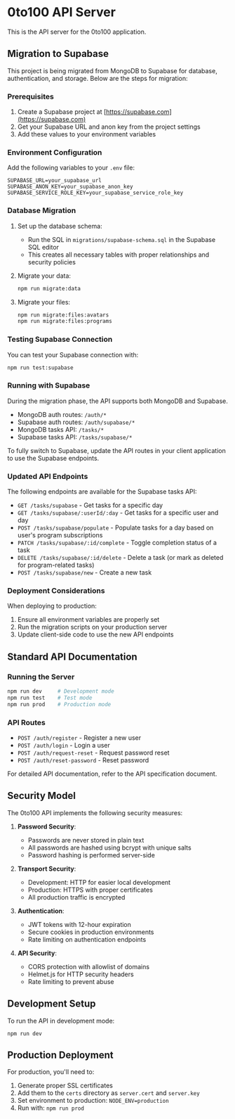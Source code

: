 # 0to100 API Server

This is the API server for the 0to100 application.

## Migration to Supabase

This project is being migrated from MongoDB to Supabase for database, authentication, and storage. Below are the steps for migration:

### Prerequisites

1. Create a Supabase project at [https://supabase.com](https://supabase.com)
2. Get your Supabase URL and anon key from the project settings
3. Add these values to your environment variables

### Environment Configuration

Add the following variables to your `.env` file:

```
SUPABASE_URL=your_supabase_url
SUPABASE_ANON_KEY=your_supabase_anon_key
SUPABASE_SERVICE_ROLE_KEY=your_supabase_service_role_key
```

### Database Migration

1. Set up the database schema:
   - Run the SQL in `migrations/supabase-schema.sql` in the Supabase SQL editor
   - This creates all necessary tables with proper relationships and security policies

2. Migrate your data:
   ```bash
   npm run migrate:data
   ```

3. Migrate your files:
   ```bash
   npm run migrate:files:avatars
   npm run migrate:files:programs
   ```

### Testing Supabase Connection

You can test your Supabase connection with:

```bash
npm run test:supabase
```

### Running with Supabase

During the migration phase, the API supports both MongoDB and Supabase. 

- MongoDB auth routes: `/auth/*`
- Supabase auth routes: `/auth/supabase/*`
- MongoDB tasks API: `/tasks/*`
- Supabase tasks API: `/tasks/supabase/*`

To fully switch to Supabase, update the API routes in your client application to use the Supabase endpoints.

### Updated API Endpoints

The following endpoints are available for the Supabase tasks API:

- `GET /tasks/supabase` - Get tasks for a specific day
- `GET /tasks/supabase/:userId/:day` - Get tasks for a specific user and day
- `POST /tasks/supabase/populate` - Populate tasks for a day based on user's program subscriptions
- `PATCH /tasks/supabase/:id/complete` - Toggle completion status of a task
- `DELETE /tasks/supabase/:id/delete` - Delete a task (or mark as deleted for program-related tasks)
- `POST /tasks/supabase/new` - Create a new task

### Deployment Considerations

When deploying to production:

1. Ensure all environment variables are properly set
2. Run the migration scripts on your production server
3. Update client-side code to use the new API endpoints

## Standard API Documentation

### Running the Server

```bash
npm run dev     # Development mode
npm run test    # Test mode
npm run prod    # Production mode
```

### API Routes

- `POST /auth/register` - Register a new user
- `POST /auth/login` - Login a user
- `POST /auth/request-reset` - Request password reset
- `POST /auth/reset-password` - Reset password

For detailed API documentation, refer to the API specification document.

## Security Model

The 0to100 API implements the following security measures:

1. **Password Security**:
   - Passwords are never stored in plain text
   - All passwords are hashed using bcrypt with unique salts
   - Password hashing is performed server-side

2. **Transport Security**:
   - Development: HTTP for easier local development
   - Production: HTTPS with proper certificates
   - All production traffic is encrypted

3. **Authentication**:
   - JWT tokens with 12-hour expiration
   - Secure cookies in production environments
   - Rate limiting on authentication endpoints

4. **API Security**:
   - CORS protection with allowlist of domains
   - Helmet.js for HTTP security headers
   - Rate limiting to prevent abuse

## Development Setup

To run the API in development mode:

```
npm run dev
```

## Production Deployment

For production, you'll need to:

1. Generate proper SSL certificates
2. Add them to the `certs` directory as `server.cert` and `server.key`
3. Set environment to production: `NODE_ENV=production`
4. Run with: `npm run prod` 